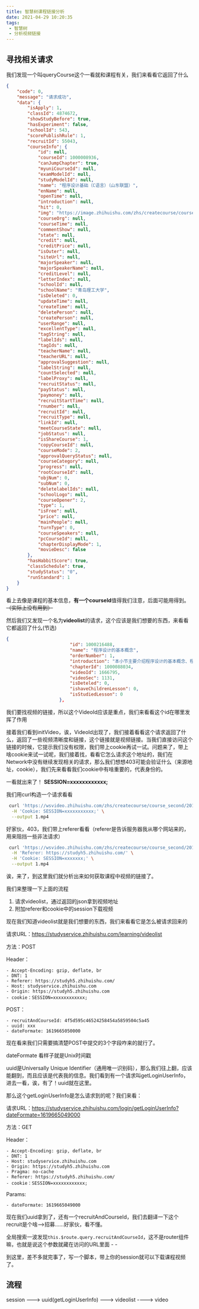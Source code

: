 ```yaml
---
title: 智慧树课程链接分析
date: 2021-04-29 10:20:35
tags:
 - 智慧树
 - 分析视频链接
---
```


## 寻找相关请求

我们发现一个叫queryCourse这个一看就和课程有关，我们来看看它返回了什么

```json
{
    "code": 0,
    "message": "请求成功",
    "data": {
        "isApply": 1,
        "classId": 4874672,
        "showStudyBefore": true,
        "hasExperiment": false,
        "schoolId": 543,
        "scorePublishRule": 1,
        "recruitId": 55043,
        "courseInfo": {
            "id": null,
            "courseId": 1000008936,
            "canJumpChapter": true,
            "myuniCourseId": null,
            "examModelId": null,
            "studyModelId": null,
            "name": "程序设计基础（C语言）（山东联盟）",
            "enName": null,
            "openTime": null,
            "introduction": null,
            "hit": 0,
            "img": "https://image.zhihuishu.com/zhs/createcourse/course/201908/3dbb9f932c2946359cd40bd2e368e11a.jpg",
            "courseOrg": null,
            "courseTime": null,
            "commentShow": null,
            "state": null,
            "credit": null,
            "creditPrice": null,
            "isOuter": null,
            "siteUrl": null,
            "majorSpeaker": null,
            "majorSpeakerName": null,
            "creditLevel": null,
            "letterIndex": null,
            "schoolId": null,
            "schoolName": "青岛理工大学",
            "isDeleted": 0,
            "updateTime": null,
            "createTime": null,
            "deletePerson": null,
            "createPerson": null,
            "userRange": null,
            "excellentType": null,
            "tagString": null,
            "labelIds": null,
            "tagIds": null,
            "teacherName": null,
            "teacherURL": null,
            "approvalSuggestion": null,
            "labelString": null,
            "countSelected": null,
            "labelProxy": null,
            "recruitStatus": null,
            "payStatus": null,
            "paymoney": null,
            "recruitStartTime": null,
            "rnumber": null,
            "recruitId": null,
            "recruitType": null,
            "linkId": null,
            "meetCourseState": null,
            "jobStatus": null,
            "isShareCourse": 1,
            "copyCourseId": null,
            "courseMode": 2,
            "approvalQueryStatus": null,
            "courseCategory": null,
            "progress": null,
            "rootCourseId": null,
            "objNum": 0,
            "subNum": 0,
            "deletelabelIds": null,
            "schoolLogo": null,
            "courseOpener": 2,
            "type": 1,
            "isFree": null,
            "price": null,
            "mainPeople": null,
            "turnType": 0,
            "courseSpeakers": null,
            "pcCourseId": null,
            "chapterDisplayMode": 1,
            "movieDesc": false
        },
        "hasHabbitScore": true,
        "classSchedule": true,
        "studyStatus": "0",
        "runStandard": 1
    }
}
```

看上去像是课程的基本信息，**有一个courseId**值得我们注意，后面可能用得到。~~（实际上没有用到）~~

然后我们又发现一个名为**videolist**的请求，这个应该是我们想要的东西，来看看它都返回了什么(节选)

```json
{
                        "id": 1000216488,
                        "name": "程序设计的基本概念",
                        "orderNumber": 1,
                        "introduction": "本小节主要介绍程序设计的基本概念、程序设计的一般过程、结构化程序设计方法。",
                        "chapterId": 1000088034,
                        "videoId": 1666795,
                        "videoSec": 1131,
                        "isDeteled": 0,
                        "ishaveChildrenLesson": 0,
                        "isStudiedLesson": 0
                    },
```

我们要找视频的链接，所以这个VideoId应该是重点，我们来看看这个id在哪里发挥了作用

接着我们看到initVideo，诶，VideoId出现了，我们接着看看这个请求返回了什么，返回了一些视频清晰度和链接，这个链接就是视频链接。当我们直接访问这个链接的时候，它提示我们没有权限，我们带上cookie再试一试。问题来了，带上啥cookie来试一试呢，我们接着找，看看它怎么请求这个地址的，我们在Network中没有继续发现相关的请求，那么我们想想403可能会验证什么（来源地址，cookie），我们先来看看我们cookie中有啥重要的，代表身份的。

一看就出来了！
**SESSION=xxxxxxxxxxxx;**

我们用curl构造一个请求看看
```bash
 curl 'https://wsvideo.zhihuishu.com/zhs/createcourse/course_second/201908/c2eaa273b6984271a1354091f40fb2cf_512.mp4' \
  -H 'Cookie: SESSION=xxxxxxxxxxx;' \
  --output 1.mp4
```

好家伙，403，我们带上referer看看（referer是告诉服务器我从哪个网站来的，用来阻挡一些非法请求）

```bash
 curl 'https://wsvideo.zhihuishu.com/zhs/createcourse/course_second/201908/c2eaa273b6984271a1354091f40fb2cf_512.mp4' \
  -H 'Referer: https://studyh5.zhihuishu.com/' \
  -H 'Cookie: SESSION=xxxxxxx;' \
  --output 1.mp4
```

诶，来了，到这里我们就分析出来如何获取课程中视频的链接了。

我们来整理一下上面的流程

1. 请求videolist，通过返回的json拿到视频地址
2. 附加referer和cookie中的session下载视频

现在我们知道videolist就是我们想要的东西，我们来看看它是怎么被请求回来的

请求URL：https://studyservice.zhihuishu.com/learning/videolist

方法：POST

Header：

    - Accept-Encoding: gzip, deflate, br
    - DNT: 1
    - Referer: https://studyh5.zhihuishu.com/
    - Host: studyservice.zhihuishu.com
    - Origin: https://studyh5.zhihuishu.com
    - cookie：SESSION=xxxxxxxxxxxx;


POST：

    - recruitAndCourseId: 4f5d595c46524258454a5859504c5a45
    - uuid: xxx
    - dateFormate: 1619665050000

现在看来我们只需要搞清楚POST中提交的3个字段咋来的就行了。

dateFormate 看样子就是Unix时间戳

uuid是Universally Unique Identifier（通用唯一识别码），那么我们往上翻，应该能翻到，而且应该是代表我的信息。我们看到有一个请求叫getLoginUserInfo，进去一看，诶，有了！uuid就在这里。

那么这个getLoginUserInfo是怎么请求到的呢？我们来看：

请求URL：https://studyservice.zhihuishu.com/login/getLoginUserInfo?dateFormate=1619665049000

方法：GET

Header：

    - Accept-Encoding: gzip, deflate, br
    - DNT: 1
    - Host: studyservice.zhihuishu.com
    - Origin: https://studyh5.zhihuishu.com
    - Pragma: no-cache
    - Referer: https://studyh5.zhihuishu.com/
    - cookie：SESSION=xxxxxxxxxxxx;

Params:

    - dateFormate: 1619665049000

现在我们uuid拿到了，还有一个recruitAndCourseId，我们去翻译一下这个recruit是个啥-->招募......好家伙，看不懂。

全局搜索一波发现`this.$route.query.recruitAndCourseId`，这不是router组件嘛，也就是说这个参数就藏在访问的URL里面 - - 

到这里，差不多就完事了，写一个脚本，带上你的session就可以下载课程视频了。

## 流程

session ---> uuid(getLoginUserInfo) ---> videolist ----> video
